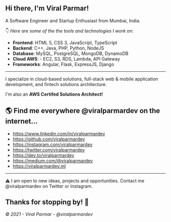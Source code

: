 ## Hi there, I'm Viral Parmar!
A Software Engineer and Startup Enthusiast from Mumbai, India.


👇 *Here are some of the the tools and technologies I work on:*

- **Frontend**: HTML 5, CSS 3, JavaScript, TypeScript 
- **Backend**: C++, Java, PHP, Python, NodeJS 
- **Database**: MySQL, PostgreSQL, MongoDB, DynamoDB 
- **Cloud AWS**: - EC2, S3, RDS, Lambda, API Gateway 
- **Frameworks**: Angular, Flask, ExpressJS, Django


___

I specialize in cloud-based solutions, full-stack web & mobile application development, and fintech solutions architecture. 

I'm also an **AWS Certifed Solutions Architect!**


## 🌎 Find me everywhere **@viralparmardev** on the internet...

 - https://www.linkedin.com/in/viralparmardev
 - https://github.com/viralparmardev   
 - https://instagram.com/viralparmardev      
 - https://twitter.com/viralparmardev         
 - https://dev.to/viralparmardev          
 - https://medium.com/@viralparmardev
 - https://viralparmardev.ml


___
⚠️ I am open to new ideas, projects and opportunities. Contact me @viralparmardev on Twitter or Instagram.


## Thanks for stopping by! 🙏
*© 2021 - Viral Parmar - @viralparmardev*
